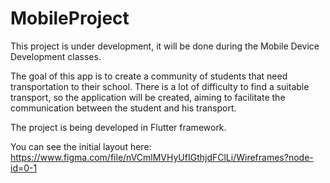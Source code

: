 # MobileProject

This project is under development, it will be done during the Mobile Device Development classes.

The goal of this app is to create a community of students that need transportation to their school. There is a lot of difficulty to find a suitable transport, so the application will be created, aiming to facilitate the communication between the student and his transport.

The project is being developed in Flutter framework.

You can see the initial layout here: https://www.figma.com/file/nVCmlMVHyUfIGthjdFClLi/Wireframes?node-id=0-1
